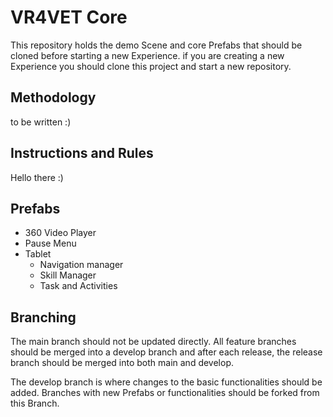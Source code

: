# VR4VET Core
This repository holds the demo Scene and core Prefabs that should be cloned before starting a new Experience. if you are creating a new Experience you should clone this project and start a new repository. 

## Methodology 
to be written :)

## Instructions and Rules
Hello there :)

## Prefabs 
* 360 Video Player
* Pause Menu
* Tablet
  - Navigation manager
  - Skill Manager
  - Task and Activities

## Branching 
The main branch should not be updated directly. All feature branches should be merged into a develop branch and after each release, the release branch should be merged into both main and develop.

The develop branch is where changes to the basic functionalities should be added. Branches with new Prefabs or functionalities should be forked from this Branch.
